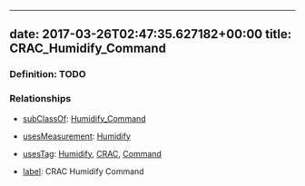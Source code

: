 
---
date: 2017-03-26T02:47:35.627182+00:00
title: CRAC_Humidify_Command
---
### Definition: TODO

### Relationships

* [subClassOf](http://www.w3.org/2000/01/rdf-schema#subClassOf): [Humidify_Command](https://brickschema.org/schema/1.0/Brick#Humidify_Command)

* [usesMeasurement](https://brickschema.org/schema/1.0/BrickFrame#usesMeasurement): [Humidify](https://brickschema.org/schema/1.0/Brick#Humidify)

* [usesTag](https://brickschema.org/schema/1.0/BrickFrame#usesTag): [Humidify](https://brickschema.org/schema/1.0/BrickTag#Humidify), [CRAC](https://brickschema.org/schema/1.0/BrickTag#CRAC), [Command](https://brickschema.org/schema/1.0/BrickTag#Command)

* [label](http://www.w3.org/2000/01/rdf-schema#label): CRAC Humidify Command
